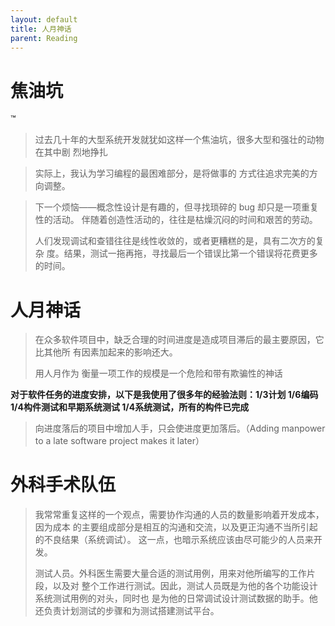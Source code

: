 ```yaml
---
layout: default
title: 人月神话
parent: Reading
---
```


# 焦油坑
™
> 过去几十年的大型系统开发就犹如这样一个焦油坑，很多大型和强壮的动物在其中剧
> 烈地挣扎

> 实际上，我认为学习编程的最困难部分，是将做事的
> 方式往追求完美的方向调整。

> 下一个烦恼——概念性设计是有趣的，但寻找琐碎的 bug 却只是一项重复性的活动。
> 伴随着创造性活动的，往往是枯燥沉闷的时间和艰苦的劳动。
>
> 人们发现调试和查错往往是线性收敛的，或者更糟糕的是，具有二次方的复杂
> 度。结果，测试一拖再拖，寻找最后一个错误比第一个错误将花费更多的时间。

# 人月神话

> 在众多软件项目中，缺乏合理的时间进度是造成项目滞后的最主要原因，它比其他所
> 有因素加起来的影响还大。
>
> 用人月作为
> 衡量一项工作的规模是一个危险和带有欺骗性的神话


**对于软件任务的进度安排，以下是我使用了很多年的经验法则：1/3计划 1/6编码 1/4构件测试和早期系统测试 1/4系统测试，所有的构件已完成**

> 向进度落后的项目中增加人手，只会使进度更加落后。（Adding manpower to a late
> software project makes it later）

# 外科手术队伍

> 我常常重复这样的一个观点，需要协作沟通的人员的数量影响着开发成本，因为成本
> 的主要组成部分是相互的沟通和交流，以及更正沟通不当所引起的不良结果（系统调试）。
> 这一点，也暗示系统应该由尽可能少的人员来开发。
> 
> 测试人员。外科医生需要大量合适的测试用例，用来对他所编写的工作片段，以及对
> 整个工作进行测试。因此，测试人员既是为他的各个功能设计系统测试用例的对头，同时也
> 是为他的日常调试设计测试数据的助手。他还负责计划测试的步骤和为测试搭建测试平台。
>
